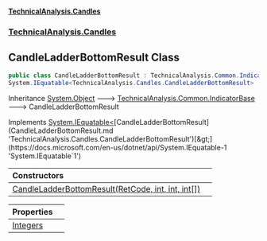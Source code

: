 #### [TechnicalAnalysis.Candles](TechnicalAnalysis.Candles.md 'TechnicalAnalysis.Candles')
### [TechnicalAnalysis.Candles](TechnicalAnalysis.Candles.md#TechnicalAnalysis.Candles 'TechnicalAnalysis.Candles')

## CandleLadderBottomResult Class

```csharp
public class CandleLadderBottomResult : TechnicalAnalysis.Common.IndicatorBase,
System.IEquatable<TechnicalAnalysis.Candles.CandleLadderBottomResult>
```

Inheritance [System.Object](https://docs.microsoft.com/en-us/dotnet/api/System.Object 'System.Object') &#129106; [TechnicalAnalysis.Common.IndicatorBase](https://docs.microsoft.com/en-us/dotnet/api/TechnicalAnalysis.Common.IndicatorBase 'TechnicalAnalysis.Common.IndicatorBase') &#129106; CandleLadderBottomResult

Implements [System.IEquatable&lt;](https://docs.microsoft.com/en-us/dotnet/api/System.IEquatable-1 'System.IEquatable`1')[CandleLadderBottomResult](CandleLadderBottomResult.md 'TechnicalAnalysis.Candles.CandleLadderBottomResult')[&gt;](https://docs.microsoft.com/en-us/dotnet/api/System.IEquatable-1 'System.IEquatable`1')

| Constructors | |
| :--- | :--- |
| [CandleLadderBottomResult(RetCode, int, int, int[])](CandleLadderBottomResult.CandleLadderBottomResult(RetCode,int,int,int[]).md 'TechnicalAnalysis.Candles.CandleLadderBottomResult.CandleLadderBottomResult(TechnicalAnalysis.Common.RetCode, int, int, int[])') | |

| Properties | |
| :--- | :--- |
| [Integers](CandleLadderBottomResult.Integers.md 'TechnicalAnalysis.Candles.CandleLadderBottomResult.Integers') | |
